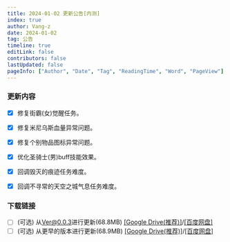 ```yaml
---
title: 2024-01-02 更新公告[内测]
index: true
author: Vang-z
date: 2024-01-02
tag: 公告
timeline: true
editLink: false
contributors: false
lastUpdated: false
pageInfo: ["Author", "Date", "Tag", "ReadingTime", "Word", "PageView"]
---
```


### 更新内容
- [x] 修复<a>街霸(女)觉醒任务</a>。
- [x] 修复<a>米尼乌斯</a>血量异常问题。
- [x] 修复个别物品图标异常问题。
- [x] 优化<a>圣骑士(男)</a>buff技能效果。
- [x] 回调<a>毁灭的痕迹</a>任务难度。
- [x] 回调<a>不寻常的天空之城气息</a>任务难度。


### 下载链接
- [ ] <a>(可选)</a> 从<a>Ver@0.0.3</a>进行更新(68.8MB) [[Google Drive(推荐)]](https://drive.google.com/file/d/1ta1ejkdXA40xMaRIm4oyJ_7aYTZo1Pcq/view)/[[百度网盘]](https://pan.baidu.com/s/1KnWNYQzFhrNgvifyp_WbLA?pwd=hjbi)
- [ ] <a>(可选)</a> 从<a>更早的版本</a>进行更新(68.9MB) [[Google Drive(推荐)]](https://drive.google.com/file/d/1CTqlPgxi8q1GkhzxnJvPV7_0HI1QnquA/view)/[[百度网盘]](https://pan.baidu.com/s/1Wt1Tg79aftkgLCXQfcT9Lg?pwd=jsm4)
